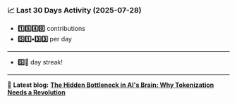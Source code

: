 <!--START_STATS-->
### 📈 Last 30 Days Activity (2025-07-28)  
- **1️⃣5️⃣4️⃣0️⃣** contributions  
- **5️⃣1️⃣•3️⃣3️⃣** per day
---
- **5️⃣🎱** day streak!
---
📝 **Latest blog:** [**The Hidden Bottleneck in AI's Brain: Why Tokenization Needs a Revolution**](https://andriak.com/blog/tokenization-revolution)
<!--END_STATS-->
